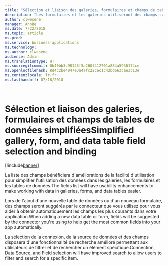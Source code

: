 ```yaml
---
title: "Sélection et liaison des galeries, formulaires et champs de tables de données simplifiées"
description: "Les formulaires et les galeries utiliseront des champs suggérés de votre source de données et fourniront des fonctionnalités de rechercher et de filtre améliorées."
author: clwesene
manager: AnnBe
ms.date: 7/22/2018
ms.topic: article
ms.prod: 
ms.service: business-applications
ms.technology: 
ms.author: clwesene
audience: Admin
ms.translationtype: HT
ms.sourcegitcommit: 0b40bb3c98145f5a260f412701a884a5936174ce
ms.openlocfilehash: 8d4c2be4047e3a4afc22cec1c42bd663cae3c13e
ms.contentlocale: fr-fr
ms.lasthandoff: 07/18/2018

---
```

# <a name="simplified-gallery-form-and-data-table-field-selection-and-binding"></a><span data-ttu-id="73c50-103">Sélection et liaison des galeries, formulaires et champs de tables de données simplifiées</span><span class="sxs-lookup"><span data-stu-id="73c50-103">Simplified gallery, form, and data table field selection and binding</span></span>


[!include[banner](../../includes/banner.md)]

<span data-ttu-id="73c50-104">La liste des champs bénéficiera d'améliorations de la facilité d'utilisation pour simplifier l'utilisation des données dans les galeries, les formulaires et les tables de données.</span><span class="sxs-lookup"><span data-stu-id="73c50-104">The fields list will have usability enhancements to make working with data in galleries, forms, and data tables easier.</span></span> 

<span data-ttu-id="73c50-105">Lors de l'ajout d'une nouvelle table de données ou d'un nouveau formulaire, des champs seront suggérés par le connecteur que vous utilisez pour vous aider à obtenir automatiquement les champs les plus courants dans votre application.</span><span class="sxs-lookup"><span data-stu-id="73c50-105">When adding a new data table or form, fields will be suggested by the connector you're using to help get the most common fields into your app automatically.</span></span>

<span data-ttu-id="73c50-106">La sélection de la connexion, de la source de données et des champs disposera d'une fonctionnalité de recherche amélioré permettant aux utilisateurs de filtrer et de rechercher un élément spécifique.</span><span class="sxs-lookup"><span data-stu-id="73c50-106">Connection, Data Source, and Field selection will have improved search to allow users to filter and search for a specific item.</span></span>

